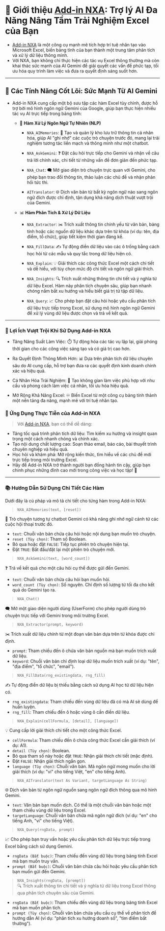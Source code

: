# 📖 Giới thiệu [Add-in NXA](https://github.com/XuanAn2018/Addin-NXA): Trợ lý AI Đa Năng Nâng Tầm Trải Nghiệm Excel của Bạn  

- [Add-in NXA](https://github.com/XuanAn2018/Addin-NXA) là một công cụ mạnh mẽ tích hợp trí tuệ nhân tạo vào Microsoft Excel, biến bảng tính của bạn thành một trung tâm phân tích và xử lý dữ liệu thông minh.  
- Với NXA, bạn không chỉ thực hiện các tác vụ Excel thông thường mà còn khai thác sức mạnh của AI Gemini để giải quyết các vấn đề phức tạp, tối ưu hóa quy trình làm việc và đưa ra quyết định sáng suốt hơn.  

---

## 🚀 Các Tính Năng Cốt Lõi: Sức Mạnh Từ AI Gemini  
- Add-in NXA cung cấp một bộ sưu tập các hàm Excel tùy chỉnh, được hỗ trợ bởi mô hình ngôn ngữ Gemini của Google, giúp bạn thực hiện nhiều tác vụ AI trực tiếp trong bảng tính:

  - 🧠 **Hàm Xử Lý Ngôn Ngữ Tự Nhiên (NLP)**  
    - `NXA_AIMemories`: 💬 Tạo và quản lý kho lưu trữ thông tin cá nhân hóa, giúp AI "ghi nhớ" các cuộc trò chuyện trước đó, mang lại trải nghiệm tương tác liền mạch và thông minh như một chatbot.  

    - `NXA_AskGemini`: ❓ Đặt câu hỏi trực tiếp cho Gemini và nhận về câu trả lời chính xác, chi tiết từ những vấn đề đơn giản đến phức tạp.  

    - `NXA_Chat`: 🗨️ Mở giao diện trò chuyện trực quan với Gemini, cho phép bạn trao đổi thông tin, thảo luận các chủ đề và nhận phản hồi tức thì.  

    - `AITranslator`: 🌐 Dịch văn bản từ bất kỳ ngôn ngữ nào sang ngôn ngữ đích được chỉ định, tận dụng khả năng dịch thuật vượt trội của Gemini.  

  - 📊 **Hàm Phân Tích & Xử Lý Dữ Liệu**  
    - `NXA_Extractor`: ✂️ Trích xuất thông tin chính yếu từ văn bản, bảng tính hoặc các nguồn dữ liệu khác dựa trên từ khóa (ví dụ: tên, địa điểm, tổ chức), giúp tiết kiệm thời gian đáng kể.  

    - `NXA_FillData`: ✍️ Tự động điền dữ liệu vào các ô trống bằng cách học hỏi từ các mẫu và quy tắc trong dữ liệu hiện có.  

    - `NXA_Explain`: 💡 Giải thích các công thức Excel một cách chi tiết và dễ hiểu, với tùy chọn mức độ chi tiết và ngôn ngữ giải thích.  

    - `NXA_Insights`: 🔍 Trích xuất những thông tin chi tiết và ý nghĩa từ dữ liệu Excel. Hàm này phân tích chuyên sâu, giúp bạn nhanh chóng nắm bắt xu hướng và hiểu biết giá trị từ tập dữ liệu.  

    - `NXA_Query`: 📈 Cho phép bạn đặt câu hỏi hoặc yêu cầu phân tích dữ liệu trực tiếp trong Excel, sử dụng mô hình ngôn ngữ Gemini để xử lý vùng dữ liệu được chọn và trả về kết quả.  

---

### 🌟 **Lợi Ích Vượt Trội Khi Sử Dụng Add-in NXA**
- Tăng Năng Suất Làm Việc: ⏱️ Tự động hóa các tác vụ lặp lại, giải phóng thời gian cho các công việc sáng tạo và có giá trị cao hơn.  

- Ra Quyết Định Thông Minh Hơn: 📊 Dựa trên phân tích dữ liệu chuyên sâu do AI cung cấp, hỗ trợ bạn đưa ra các quyết định kinh doanh chính xác và hiệu quả.  

- Cá Nhân Hóa Trải Nghiệm: 🎯 Tạo không gian làm việc phù hợp với nhu cầu và phong cách làm việc cá nhân, tối ưu hóa hiệu quả.  

- Mở Rộng Khả Năng Excel: ♾️ Biến Excel từ một công cụ bảng tính thành một nền tảng đa năng, mạnh mẽ với trí tuệ nhân tạo.  

### 🎯 Ứng Dụng Thực Tiễn của Add-in NXA  
> Với [Add-in NXA](https://github.com/XuanAn2018/Addin-NXA), bạn có thể dễ dàng:  

- Tăng tốc quá trình phân tích dữ liệu: Tìm kiếm xu hướng và insight quan trọng một cách nhanh chóng và chính xác.  
- Tạo nội dung chất lượng cao: Soạn thảo email, báo cáo, bài thuyết trình chuyên nghiệp và hiệu quả.  
- Học hỏi và khám phá: Mở rộng kiến thức, tìm hiểu về các chủ đề mới trực tiếp trong môi trường Excel.  
- Hãy để Add-in NXA trở thành người bạn đồng hành tin cậy, giúp bạn chinh phục những đỉnh cao mới trong công việc và học tập! 💪  

---

### 📚 **Hướng Dẫn Sử Dụng Chi Tiết Các Hàm**  
Dưới đây là cú pháp và mô tả chi tiết cho từng hàm trong Add-in NXA:  

> `NXA_AIMemories(text, [reset])`

💬 Trò chuyện tương tự chatbot Gemini có khả năng ghi nhớ ngữ cảnh từ các cuộc hội thoại trước đó.  
- `text`: Chuỗi văn bản chứa câu hỏi hoặc nội dung bạn muốn trò chuyện.  
- `reset (Tùy chọn)`: Tham số Boolean.  
- Bỏ qua hoặc đặt `FALSE`: Tiếp tục phiên trò chuyện hiện tại.  
- Đặt `TRUE`: Bắt đầu/đặt lại một phiên trò chuyện mới.


> `NXA_AskGemini(text, [word_count])`

❓ Trả về kết quả cho một câu hỏi cụ thể được gửi đến Gemini.  
- `text`: Chuỗi văn bản chứa câu hỏi bạn muốn hỏi.  
- `word_count (Tùy chọn)`: Số nguyên. Chỉ định số lượng từ tối đa cho kết quả do Gemini tạo ra.


> `NXA_Chat()`

🗨️ Mở một giao diện người dùng (UserForm) cho phép người dùng trò chuyện trực tiếp với Gemini trong môi trường Excel.  

> `NXA_Extractor(prompt, keyword)`

✂️ Trích xuất dữ liệu chính từ một đoạn văn bản dựa trên từ khóa được chỉ định.  
- `prompt`: Tham chiếu đến ô chứa văn bản nguồn mà bạn muốn trích xuất dữ liệu.  
- `keyword`: Chuỗi văn bản chỉ định loại dữ liệu muốn trích xuất (ví dụ: "tên", "địa điểm", "tổ chức", "email").


> `NXA_FillData(rng_existingdata, rng_fill)`

✍️ Tự động điền dữ liệu bị thiếu bằng cách sử dụng AI học từ dữ liệu hiện có.  
- `rng_existingdata`: Tham chiếu đến vùng dữ liệu đã có mà AI sẽ dùng để huấn luyện.  
- `rng_fill`: Tham chiếu đến ô hoặc vùng ô cần điền dữ liệu.


> `NXA_Explain(cellFormula, [detail], [language])`

💡 Cung cấp lời giải thích chi tiết cho một công thức Excel.  
- `cellFormula`: Tham chiếu đến ô chứa công thức Excel cần giải thích (ví dụ: A1).  
- `detail (Tùy chọn)`: Boolean.  
- Bỏ qua tham số này hoặc đặt `TRUE`: Nhận giải thích chi tiết (mặc định).  
- Đặt `FALSE`: Nhận giải thích ngắn gọn.  
- `language (Tùy chọn)`: Chuỗi văn bản. Mã ngôn ngữ mong muốn cho lời giải thích (ví dụ: "vi" cho tiếng Việt, "en" cho tiếng Anh).


> `NXA_AITranslator(text As Variant, targetLanguage As String)`

🌐 Dịch văn bản từ ngôn ngữ nguồn sang ngôn ngữ đích thông qua mô hình Gemini.  
- `text`: Văn bản bạn muốn dịch. Có thể là một chuỗi văn bản hoặc một tham chiếu vùng dữ liệu trong Excel.
- `targetLanguage`: Chuỗi văn bản chứa mã ngôn ngữ đích (ví dụ: "en" cho tiếng Anh, "vi" cho tiếng Việt).


> `NXA_Query(rngData, prompt)`

📈 Cho phép bạn truy vấn hoặc yêu cầu phân tích dữ liệu trực tiếp trong Excel bằng cách sử dụng Gemini.  
- `rngData (Bắt buộc)`: Tham chiếu đến vùng dữ liệu trong bảng tính Excel mà bạn muốn truy vấn.  
- `prompt (Bắt buộc)`: Chuỗi văn bản chứa câu hỏi hoặc yêu cầu phân tích bạn muốn gửi đến Gemini.


> `NXA_Insights(rngData, [prompt])`  
🔍 Trích xuất thông tin chi tiết và ý nghĩa từ dữ liệu trong Excel thông qua phân tích chuyên sâu của Gemini.  
- `rngData (Bắt buộc)`: Tham chiếu đến vùng dữ liệu trong bảng tính Excel mà bạn muốn phân tích.  
- `prompt (Tùy chọn)`: Chuỗi văn bản chứa yêu cầu cụ thể về phân tích để hướng dẫn AI (ví dụ: "phân tích xu hướng doanh số", "tìm điểm bất thường").  
